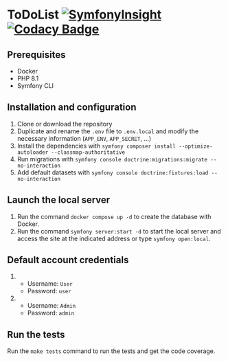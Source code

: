 # ToDoList [![SymfonyInsight](https://insight.symfony.com/projects/d0d93802-143d-46f5-9e74-6163290ced9c/mini.svg)](https://insight.symfony.com/projects/d0d93802-143d-46f5-9e74-6163290ced9c) [![Codacy Badge](https://app.codacy.com/project/badge/Coverage/e1104474edbb4126b1dd339d5dd7f058)](https://www.codacy.com/gh/TrAsKiN/todo-list/dashboard?utm_source=github.com&utm_medium=referral&utm_content=TrAsKiN/todo-list&utm_campaign=Badge_Coverage)

## Prerequisites

* Docker
* PHP 8.1
* Symfony CLI

## Installation and configuration

1. Clone or download the repository
2. Duplicate and rename the `.env` file to `.env.local` and modify the necessary information (`APP_ENV`, `APP_SECRET`, ...)
3. Install the dependencies with `symfony composer install --optimize-autoloader --classmap-authoritative`
4. Run migrations with `symfony console doctrine:migrations:migrate --no-interaction`
5. Add default datasets with `symfony console doctrine:fixtures:load --no-interaction`

## Launch the local server

1. Run the command `docker compose up -d` to create the database with Docker.
2. Run the command `symfony server:start -d` to start the local server and access the site at the indicated address or type `symfony open:local`.

## Default account credentials

1. * Username: `User`
   * Password: `user`
2. * Username: `Admin`
   * Password: `admin`

## Run the tests

Run the `make tests` command to run the tests and get the code coverage.

